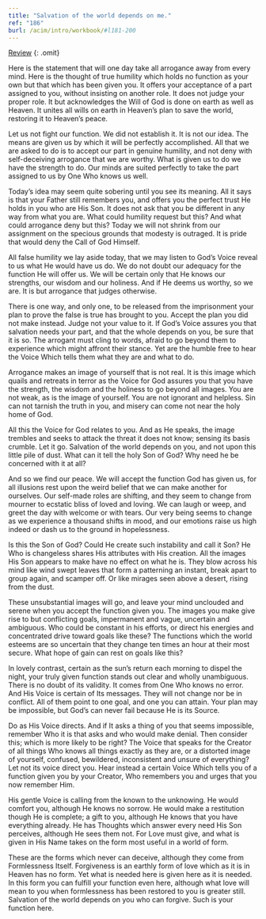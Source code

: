 ```yaml
---
title: "Salvation of the world depends on me."
ref: "186"
burl: /acim/intro/workbook/#l181-200
---
```


<a class="hide-review" href="/workbook/l206/#l186">Review</a>
{: .omit}

Here is the statement that will one day take all arrogance away from
every mind. Here is the thought of true humility which holds no function
as your own but that which has been given you. It offers your acceptance
of a part assigned to you, without insisting on another role. It does
not judge your proper role. It but acknowledges the Will of God is done
on earth as well as Heaven. It unites all wills on earth in Heaven’s
plan to save the world, restoring it to Heaven’s peace.

Let us not fight our function. We did not establish it. It is not our
idea. The means are given us by which it will be perfectly accomplished.
All that we are asked to do is to accept our part in genuine humility,
and not deny with self-deceiving arrogance that we are worthy. What is
given us to do we have the strength to do. Our minds are suited
perfectly to take the part assigned to us by One Who knows us well.

Today’s idea may seem quite sobering until you see its meaning. All it
says is that your Father still remembers you, and offers you the perfect
trust He holds in you who are His Son. It does not ask that you be
different in any way from what you are. What could humility request but
this? And what could arrogance deny but this? Today we will not shrink
from our assignment on the specious grounds that modesty is outraged. It
is pride that would deny the Call of God Himself.

All false humility we lay aside today, that we may listen to God’s Voice
reveal to us what He would have us do. We do not doubt our adequacy for
the function He will offer us. We will be certain only that He knows our
strengths, our wisdom and our holiness. And if He deems us worthy, so we
are. It is but arrogance that judges otherwise.

There is one way, and only one, to be released from the imprisonment
your plan to prove the false is true has brought to you. Accept the plan
you did not make instead. Judge not your value to it. If God’s Voice
assures you that salvation needs your part, and that the whole depends
on you, be sure that it is so. The arrogant must cling to words, afraid
to go beyond them to experience which might affront their stance. Yet
are the humble free to hear the Voice Which tells them what they are and
what to do.

Arrogance makes an image of yourself that is not real. It is this image
which quails and retreats in terror as the Voice for God assures you
that you have the strength, the wisdom and the holiness to go beyond all
images. You are not weak, as is the image of yourself. You are not
ignorant and helpless. Sin can not tarnish the truth in you, and misery
can come not near the holy home of God.

All this the Voice for God relates to you. And as He speaks, the image
trembles and seeks to attack the threat it does not know; sensing its
basis crumble. Let it go. Salvation of the world depends on you, and not
upon this little pile of dust. What can it tell the holy Son of God? Why
need he be concerned with it at all?

And so we find our peace. We will accept the function God has given us,
for all illusions rest upon the weird belief that we can make another
for ourselves. Our self-made roles are shifting, and they seem to change
from mourner to ecstatic bliss of loved and loving. We can laugh or weep,
and greet the day with welcome or with tears. Our very being seems to
change as we experience a thousand shifts in mood, and our emotions
raise us high indeed or dash us to the ground in hopelessness.

Is this the Son of God? Could He create such instability and call it
Son? He Who is changeless shares His attributes with His creation. All
the images His Son appears to make have no effect on what he is. They
blow across his mind like wind swept leaves that form a patterning an
instant, break apart to group again, and scamper off. Or like mirages
seen above a desert, rising from the dust.

These unsubstantial images will go, and leave your mind unclouded and
serene when you accept the function given you. The images you make give
rise to but conflicting goals, impermanent and vague, uncertain and
ambiguous. Who could be constant in his efforts, or direct his energies
and concentrated drive toward goals like these? The functions which the
world esteems are so uncertain that they change ten times an hour at
their most secure. What hope of gain can rest on goals like this?

In lovely contrast, certain as the sun’s return each morning to dispel
the night, your truly given function stands out clear and
wholly unambiguous. There is no doubt of its validity. It comes from One
Who knows no error. And His Voice is certain of Its messages. They will
not change nor be in conflict. All of them point to one goal, and one
you can attain. Your plan may be impossible, but God’s can never fail
because He is its Source.

Do as His Voice directs. And if It asks a thing of you that seems
impossible, remember Who it is that asks and who would make denial. Then
consider this; which is more likely to be right? The Voice that speaks
for the Creator of all things Who knows all things exactly as they are,
or a distorted image of yourself, confused, bewildered, inconsistent and
unsure of everything? Let not its voice direct you. Hear instead a
certain Voice Which tells you of a function given you by your Creator,
Who remembers you and urges that you now remember Him.

His gentle Voice is calling from the known to the unknowing. He would
comfort you, although He knows no sorrow. He would make a restitution
though He is complete; a gift to you, although He knows that you have
everything already. He has Thoughts which answer every need His Son
perceives, although He sees them not. For Love must give, and what is
given in His Name takes on the form most useful in a world of form.

These are the forms which never can deceive, although they come from
Formlessness Itself. Forgiveness is an earthly form of love which as it
is in Heaven has no form. Yet what is needed here is given here as it is
needed. In this form you can fulfill your function even here, although
what love will mean to you when formlessness has been restored to you is
greater still. Salvation of the world depends on you who can forgive.
Such is your function here.

